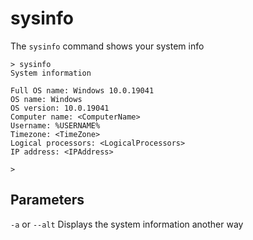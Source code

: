 # sysinfo

The `sysinfo` command shows your system info

```
> sysinfo
System information

Full OS name: Windows 10.0.19041
OS name: Windows
OS version: 10.0.19041
Computer name: <ComputerName>
Username: %USERNAME%
Timezone: <TimeZone>
Logical processors: <LogicalProcessors>
IP address: <IPAddress>

> 
```





## Parameters

`-a` or `--alt`    Displays the system information another way